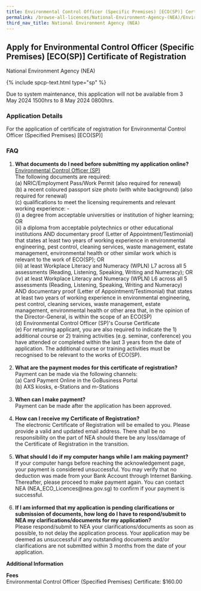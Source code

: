 ```yaml
---
title: Environmental Control Officer (Specific Premises) [ECO(SP)] Certificate of Registration
permalink: /browse-all-licences/National-Environment-Agency-(NEA)/Environmental-Control-Officer-(Specific-Premises)-[ECO(SP)]-Certificate-of-Registration
third_nav_title: National Environment Agency (NEA)
---
```


## Apply for Environmental Control Officer (Specific Premises) [ECO(SP)] Certificate of Registration

National Environment Agency (NEA)

{% include spcp-text.html type="sp" %}

<p>Due to system maintenance, this application will not be available from 3 May 2024 1500hrs to 8 May 2024 0800hrs.</p>

<H3>Application Details</H3>

<p>For the application of certificate of registration for Environmental Control Officer (Specified Premises) [ECO(SP)]</p>
<h3>FAQ</h3>
<ol>
<li><strong>What documents do I need before submitting my application online?</strong><br><u>Environmental Control Officer (SP)</u><br>The following documents are required:<br>(a) NRIC/Employment Pass/Work Permit (also required for renewal)<br>(b) a recent coloured passport size photo (with white background) (also required for renewal)<br>(c) qualifications to meet the licensing requirements and relevant working experience: -<br>(i) a degree from acceptable universities or institution of higher learning; OR<br>(ii) a diploma from acceptable polytechnics or other educational institutions AND documentary proof (Letter of Appointment/Testimonial) that states at least two years of working experience in environmental engineering, pest control, cleaning services, waste management, estate management, environmental health or other similar work which is relevant to the work of ECO(SP); OR<br>(iii) at least Workplace Literacy and Numeracy (WPLN) L7 across all 5 assessments (Reading, Listening, Speaking, Writing and Numeracy); OR<br>(iv) at least Workplace Literacy and Numeracy (WPLN) L6 across all 5 assessments (Reading, Listening, Speaking, Writing and Numeracy) AND documentary proof (Letter of Appointment/Testimonial) that states at least two years of working experience in environmental engineering, pest control, cleaning services, waste management, estate management, environmental health or other area that, in the opinion of the Director-General, is within the scope of an ECO(SP)<br>(d) Environmental Control Officer (SP)'s Course Certificate<br>(e) For returning applicant, you are also required to indicate the 1) additional course or 2) training activities (e.g. seminar, conference) you have attended or completed within the last 3 years from the date of application. The additional course or training activities must be recognised to be relevant to the works of ECO(SP).<br><br></li>
<li><strong>What are the payment modes for this certificate of registration?<br></strong>Payment can be made via the following channels:<br>(a) Card Payment Online in the GoBusiness Portal<br>(b) AXS kiosks, e-Stations and m-Stations<strong><br><br></strong></li>
<li><strong>When can I make payment?<br></strong>Payment can be made after the application has been approved.<br><br></li>
<li><strong>How can I receive my Certificate of Registration?<br></strong>The electronic Certificate of Registration will be emailed to you. Please provide a valid and updated email address. There shall be no responsibility on the part of NEA should there be any loss/damage of the Certificate of Registration in the transition.<br><strong><br></strong></li>
<li><strong>What should I do if my computer hangs while I am making payment?<br></strong>If your computer hangs before reaching the acknowledgement page, your payment is considered unsuccessful. You may verify that no deduction was made from your Bank Account through Internet Banking. Thereafter, please proceed to make payment again. You can contact NEA (NEA_ECO_Licences@nea.gov.sg) to confirm if your payment is successful.<br><strong><br></strong></li>
<li><strong>If I am informed that my application is pending clarifications or submission of documents, how long do I have to respond/submit to NEA my clarifications/documents for my application?<br></strong>Please respond/submit to NEA your clarifications/documents as soon as possible, to not delay the application process. Your application may be deemed as unsuccessful if any outstanding documents and/or clarifications are not submitted within 3 months from the date of your application.<strong><br></strong></li>
</ol>

<strong>Additional Information</strong>

<p><strong>Fees<br></strong>Environmental Control Officer (Specified Premises) Certificate: $160.00</p>

